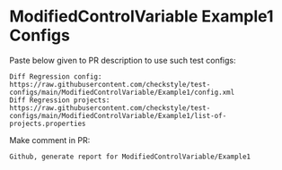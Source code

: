# ModifiedControlVariable Example1 Configs
Paste below given to PR description to use such test configs:
```
Diff Regression config: https://raw.githubusercontent.com/checkstyle/test-configs/main/ModifiedControlVariable/Example1/config.xml
Diff Regression projects: https://raw.githubusercontent.com/checkstyle/test-configs/main/ModifiedControlVariable/Example1/list-of-projects.properties
```
Make comment in PR:
```
Github, generate report for ModifiedControlVariable/Example1
```
